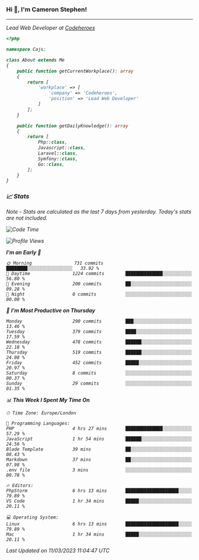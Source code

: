 ### Hi 👋, I'm Cameron Stephen!
<hr>
<p><em>Lead Web Developer at <a href="https://codeheroes.co.uk">Codeheroes</a></p>


```php
<?php

namespace Cajs;

class About extends Me
{
    public function getCurrentWorkplace(): array
    {
        return [
            'workplace' => [
                'company' => 'Codeheroes',
                'position' => 'Lead Web Developer'
            ]
        ];
    }

    public function getDailyKnowledge(): array
    {
        return [
            Php::class,
            Javascript::class,
            Laravel::class,
            Symfony::class,
            Go::class,
        ];
    }
}
```

### 📈 Stats
<p><em>Note - Stats are calculated as the last 7 days from yesterday. Today's stats are not included.</em></p>


<!--START_SECTION:waka-->
![Code Time](http://img.shields.io/badge/Code%20Time-3%2C259%20hrs%2027%20mins-blue)

![Profile Views](http://img.shields.io/badge/Profile%20Views-0-blue)

**I'm an Early 🐤** 

```text
🌞 Morning                731 commits         ████████░░░░░░░░░░░░░░░░░   33.92 % 
🌆 Daytime                1224 commits        ██████████████░░░░░░░░░░░   56.80 % 
🌃 Evening                200 commits         ██░░░░░░░░░░░░░░░░░░░░░░░   09.28 % 
🌙 Night                  0 commits           ░░░░░░░░░░░░░░░░░░░░░░░░░   00.00 % 
```
📅 **I'm Most Productive on Thursday** 

```text
Monday                   290 commits         ███░░░░░░░░░░░░░░░░░░░░░░   13.46 % 
Tuesday                  379 commits         ████░░░░░░░░░░░░░░░░░░░░░   17.59 % 
Wednesday                478 commits         ██████░░░░░░░░░░░░░░░░░░░   22.18 % 
Thursday                 519 commits         ██████░░░░░░░░░░░░░░░░░░░   24.08 % 
Friday                   452 commits         █████░░░░░░░░░░░░░░░░░░░░   20.97 % 
Saturday                 8 commits           ░░░░░░░░░░░░░░░░░░░░░░░░░   00.37 % 
Sunday                   29 commits          ░░░░░░░░░░░░░░░░░░░░░░░░░   01.35 % 
```


📊 **This Week I Spent My Time On** 

```text
🕑︎ Time Zone: Europe/London

💬 Programming Languages: 
PHP                      4 hrs 27 mins       ██████████████░░░░░░░░░░░   57.29 % 
JavaScript               1 hr 54 mins        ██████░░░░░░░░░░░░░░░░░░░   24.56 % 
Blade Template           39 mins             ██░░░░░░░░░░░░░░░░░░░░░░░   08.43 % 
Markdown                 37 mins             ██░░░░░░░░░░░░░░░░░░░░░░░   07.98 % 
.env file                3 mins              ░░░░░░░░░░░░░░░░░░░░░░░░░   00.78 % 

🔥 Editors: 
PhpStorm                 6 hrs 13 mins       ████████████████████░░░░░   79.89 % 
VS Code                  1 hr 34 mins        █████░░░░░░░░░░░░░░░░░░░░   20.11 % 

💻 Operating System: 
Linux                    6 hrs 13 mins       ████████████████████░░░░░   79.89 % 
Mac                      1 hr 34 mins        █████░░░░░░░░░░░░░░░░░░░░   20.11 % 
```


 Last Updated on 11/03/2023 11:04:47 UTC
<!--END_SECTION:waka-->
